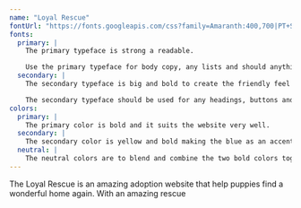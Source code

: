 ```yaml
---
name: "Loyal Rescue"
fontUrl: "https://fonts.googleapis.com/css?family=Amaranth:400,700|PT+Sans:400,400i,700"
fonts:
  primary: |
    The primary typeface is strong a readable.

    Use the primary typeface for body copy, any lists and should anything by default.
  secondary: |
    The secondary typeface is big and bold to create the friendly feel of the dog rescue website.

    The secondary typeface should be used for any headings, buttons and to highlight anything important on my website.
colors:
  primary: |
    The primary color is bold and it suits the website very well.
  secondary: |
    The secondary color is yellow and bold making the blue as an accent color.
  neutral: |
    The neutral colors are to blend and combine the two bold colors together
---
```


The Loyal Rescue is an amazing adoption website that help puppies find a wonderful home again. With an amazing rescue
